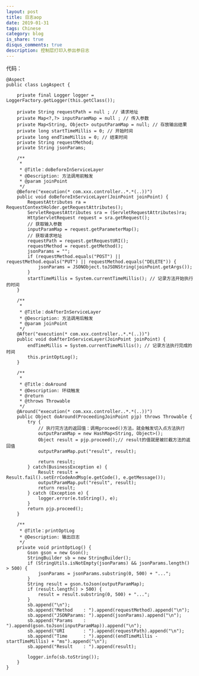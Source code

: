 ```yaml
---
layout: post
title: 日志aop
date: 2019-01-31
tags: Chinese
category: blog
is_share: true
disqus_comments: true
description: 控制层打印入参出参日志
---
```

代码：

	@Aspect
	public class LogAspect {

		private final Logger logger = LoggerFactory.getLogger(this.getClass());

		private String requestPath = null ; // 请求地址
		private Map<?,?> inputParamMap = null ; // 传入参数
		private Map<String, Object> outputParamMap = null; // 存放输出结果
		private long startTimeMillis = 0; // 开始时间
		private long endTimeMillis = 0; // 结束时间
		private String requestMethod;
		private String jsonParams;

		/**
		 * 
		 * @Title：doBeforeInServiceLayer
		 * @Description: 方法调用前触发 
		 * @param joinPoint
		 */
		@Before("execution(* com.xxx.controller..*.*(..))")
		public void doBeforeInServiceLayer(JoinPoint joinPoint) {
			RequestAttributes ra = RequestContextHolder.getRequestAttributes();
			ServletRequestAttributes sra = (ServletRequestAttributes)ra;
			HttpServletRequest request = sra.getRequest();
			// 获取输入参数
			inputParamMap = request.getParameterMap();
			// 获取请求地址
			requestPath = request.getRequestURI();
			requestMethod = request.getMethod();
			jsonParams = "";
			if (requestMethod.equals("POST") || requestMethod.equals("PUT") || requestMethod.equals("DELETE")) {
				jsonParams = JSONObject.toJSONString(joinPoint.getArgs());
			}
			startTimeMillis = System.currentTimeMillis(); // 记录方法开始执行的时间
		}

		/**
		 * 
		 * @Title：doAfterInServiceLayer
		 * @Description: 方法调用后触发 
		 * @param joinPoint
		 */
		@After("execution(* com.xxx.controller..*.*(..))")
		public void doAfterInServiceLayer(JoinPoint joinPoint) {
			endTimeMillis = System.currentTimeMillis(); // 记录方法执行完成的时间
			this.printOptLog();
		}

		/**
		 * 
		 * @Title：doAround
		 * @Description: 环绕触发 
		 * @return
		 * @throws Throwable
		 */
		@Around("execution(* com.xxx.controller..*.*(..))")
		public Object doAround(ProceedingJoinPoint pjp) throws Throwable {
			try {
				// 执行完方法的返回值：调用proceed()方法，就会触发切入点方法执行
				outputParamMap = new HashMap<String, Object>();
				Object result = pjp.proceed();// result的值就是被拦截方法的返回值
				outputParamMap.put("result", result);
				
				return result;
			} catch(BusinessException e) {
				Result result = Result.fail().setErrCodeAndMsg(e.getCode(), e.getMessage());
				outputParamMap.put("result", result);
				return result;
			} catch (Exception e) {
				logger.error(e.toString(), e);
			}
			return pjp.proceed();
		}

		/**
		 * @Title：printOptLog
		 * @Description: 输出日志 
		 */
		private void printOptLog() {
			Gson gson = new Gson();
			StringBuilder sb = new StringBuilder();
			if (StringUtils.isNotEmpty(jsonParams) && jsonParams.length() > 500) {
				jsonParams = jsonParams.substring(0, 500) + "...";
			}
			String result = gson.toJson(outputParamMap);
			if (result.length() > 500) {
				result = result.substring(0, 500) + "...";
			}
			sb.append("\n");
		    sb.append("Method    : ").append(requestMethod).append("\n");
		    sb.append("JSONParams: ").append(jsonParams).append("\n");
		    sb.append("Params    : ").append(gson.toJson(inputParamMap)).append("\n");
		    sb.append("URI       : ").append(requestPath).append("\n");
		    sb.append("Time      : ").append((endTimeMillis - startTimeMillis) + "ms").append("\n");
		    sb.append("Result    : ").append(result);
		    
			logger.info(sb.toString());
		}
	}

